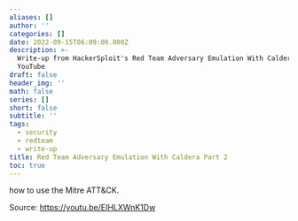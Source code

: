```yaml
---
aliases: []
author: ''
categories: []
date: 2022-09-15T06:09:00.000Z
description: >-
  Write-up from HackerSploit's Red Team Adversary Emulation With Caldera in
  YouTube
draft: false
header_img: ''
math: false
series: []
short: false
subtitle: ''
tags:
  - security
  - redteam
  - write-up
title: Red Team Adversary Emulation With Caldera Part 2
toc: true
---
```


how to use the Mitre ATT\&CK.

Source: https://youtu.be/EIHLXWnK1Dw
